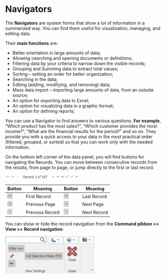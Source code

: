 # Navigators

The <b>Navigators</b> are system forms that show a lot of information in a summarized way. You can find them useful for visualization, managing, and editing data.

 Their <b>main functions</b> are:

- Better orientation in large amounts of data;
- Allowing сearching and opening documents or definitions;
- Filtering data by your criteria to narrow down the visible records; 
- Grouping and Summing data to extract total values;
- Sorting – setting an order for better organization;
- Searching in the data;
- Editing (adding, modifying, and removing) data;
- Mass data import – importing large amounts of data, from an outside source;
- An option for exporting data to Excel;
- An option for visualizing data in a graphic format;
- An option for defining reports;

You can use a Navigator to find answers to various questions. **For example**, “Which product has the most sales?”, “Which customer provides the most income?”, “What are the financial results for the period?” and so on. 
They provide you with a quick access to your data in the most practical order (filtered, grouped, or sorted) so that you can work only with the needed information. 

On the bottom left corner of the data panel, you will find buttons for navigating the Records. You can move between consecutive records from the results, from page to page, or jump directly to the first or last record.

![Record navigation](pictures/record-navigation.png)

| Button | Meaning | Button | Meaning
| ---- | ----- | ---- | ----- | 
| ![First Record](pictures/first-record.png) | First Record | ![Last Record](pictures/last-record.png) | Last Record |
| ![Previous Page](pictures/previous-page.png) | Previous Page | ![Next Page](pictures/next-page.png) | Next Page |
| ![Previous Record](pictures/previous-record.png) | Previous Record | ![Next Record](pictures/next-record.png) | Next Record |

You can show or hide the record navigation from the <b>Command рibbon >> View >> Record navigation</b>:

![Show Record navigation](pictures/record-navigation-view.png)
